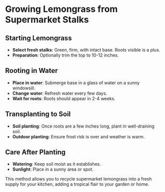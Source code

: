 
# Growing Lemongrass from Supermarket Stalks

## Starting Lemongrass
- **Select fresh stalks**: Green, firm, with intact base. Roots visible is a plus.
- **Preparation**: Optionally trim the top to 10-12 inches.

## Rooting in Water
- **Place in water**: Submerge base in a glass of water on a sunny windowsill.
- **Change water**: Refresh water every few days.
- **Wait for roots**: Roots should appear in 2-4 weeks.

## Transplanting to Soil
- **Soil planting**: Once roots are a few inches long, plant in well-draining soil.
- **Outdoor planting**: Ensure frost risk is over and weather is warm.

## Care After Planting
- **Watering**: Keep soil moist as it establishes.
- **Sunlight**: Place in a sunny area or spot.

This method allows you to recycle supermarket lemongrass into a fresh supply for your kitchen, adding a tropical flair to your garden or home.
